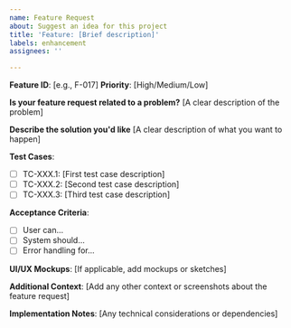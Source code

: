 ```yaml
---
name: Feature Request
about: Suggest an idea for this project
title: 'Feature: [Brief description]'
labels: enhancement
assignees: ''

---
```


**Feature ID**: [e.g., F-017]
**Priority**: [High/Medium/Low]

**Is your feature request related to a problem?**
[A clear description of the problem]

**Describe the solution you'd like**
[A clear description of what you want to happen]

**Test Cases**:
- [ ] TC-XXX.1: [First test case description]
- [ ] TC-XXX.2: [Second test case description]
- [ ] TC-XXX.3: [Third test case description]

**Acceptance Criteria**:
- [ ] User can...
- [ ] System should...
- [ ] Error handling for...

**UI/UX Mockups**:
[If applicable, add mockups or sketches]

**Additional Context**:
[Add any other context or screenshots about the feature request]

**Implementation Notes**:
[Any technical considerations or dependencies]